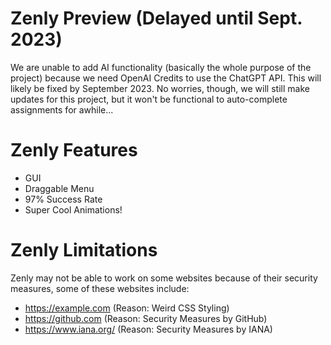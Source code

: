 # Zenly Preview (Delayed until Sept. 2023)
We are unable to add AI functionality (basically the whole purpose of the project) because we need OpenAI Credits to use the ChatGPT API. This will likely be fixed by September 2023. No worries, though, we will still make updates for this project, but it won't be functional to auto-complete assignments for awhile... </br>

# Zenly Features
- GUI </br>
- Draggable Menu </br>
- 97% Success Rate </br>
- Super Cool Animations! </br>

# Zenly Limitations
Zenly may not be able to work on some websites because of their security measures, some of these websites include: </br>
- https://example.com (Reason: Weird CSS Styling) </br>
- https://github.com (Reason: Security Measures by GitHub) </br>
- https://www.iana.org/ (Reason: Security Measures by IANA) </br>
